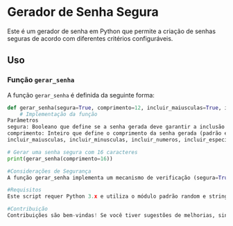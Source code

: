 # Gerador de Senha Segura

Este é um gerador de senha em Python que permite a criação de senhas seguras de acordo com diferentes critérios configuráveis.

## Uso

### Função `gerar_senha`

A função `gerar_senha` é definida da seguinte forma:

```python
def gerar_senha(segura=True, comprimento=12, incluir_maiusculas=True, incluir_minusculas=True, incluir_numeros=True, incluir_especiais=True):
    # Implementação da função
Parâmetros
segura: Booleano que define se a senha gerada deve garantir a inclusão de pelo menos um caractere de cada tipo especificado.
comprimento: Inteiro que define o comprimento da senha gerada (padrão é 12).
incluir_maiusculas, incluir_minusculas, incluir_numeros, incluir_especiais: Booleanos que controlam quais tipos de caracteres devem ser incluídos na senha.

# Gerar uma senha segura com 16 caracteres
print(gerar_senha(comprimento=16))

#Considerações de Segurança
A função gerar_senha implementa um mecanismo de verificação (segura=True) para garantir que a senha gerada inclua pelo menos um caractere de cada tipo selecionado, se especificado. Isso ajuda a aumentar a segurança da senha gerada.

#Requisitos
Este script requer Python 3.x e utiliza o módulo padrão random e string.

#Contribuição
Contribuições são bem-vindas! Se você tiver sugestões de melhorias, sinta-se à vontade para enviar um pull request.
